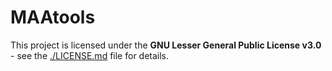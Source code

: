 # MAAtools


This project is licensed under the **GNU Lesser General Public License v3.0** - 
see the [./LICENSE.md](LICENSE) file for details.
